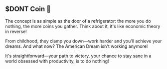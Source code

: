 ## $DONT Coin 👋

The concept is as simple as the door of a refrigerator: the more you do nothing, the more coins you gather. Think about it, it's like economic theory in reverse!

From childhood, they clamp you down—work harder and you'll achieve your dreams. And what now? The American Dream isn't working anymore!

It's straightforward—your path to victory, your chance to stay sane in a world obsessed with productivity, is to do nothing!

<!--

**Here are some ideas to get you started:**

🙋‍♀️ A short introduction - what is your organization all about?
🌈 Contribution guidelines - how can the community get involved?
👩‍💻 Useful resources - where can the community find your docs? Is there anything else the community should know?
🍿 Fun facts - what does your team eat for breakfast?
🧙 Remember, you can do mighty things with the power of [Markdown](https://docs.github.com/github/writing-on-github/getting-started-with-writing-and-formatting-on-github/basic-writing-and-formatting-syntax)
-->
